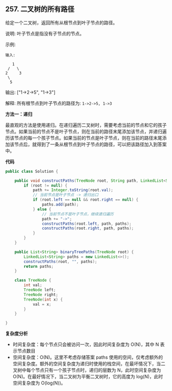 ## 257. 二叉树的所有路径

给定一个二叉树，返回所有从根节点到叶子节点的路径。

说明: 叶子节点是指没有子节点的节点。

示例:

```
输入:

   1
 /   \
2     3
 \
  5
```

输出: ["1->2->5", "1->3"]

解释: 所有根节点到叶子节点的路径为: `1->2->5, 1->3`

**方法一：递归**

最直观的方法是使用递归。在递归遍历二叉树时，需要考虑当前的节点和它的孩子节点。如果当前的节点不是叶子节点，则在当前的路径末尾添加该节点，并递归遍历该节点的每一个孩子节点。如果当前的节点是叶子节点，则在当前的路径末尾添加该节点后，就得到了一条从根节点到叶子节点的路径，可以把该路径加入到答案中。

**代码**

```java
public class Solution {

    public void constructPaths(TreeNode root, String path, LinkedList<String> paths) {
        if (root != null) {
            path += Integer.toString(root.val);
            // 当前节点是叶子节点 -> 递归出口
            if (root.left == null && root.right == null) {
                paths.add(path);
            } else {
                // 当前节点不是叶子节点，继续递归遍历
                path += "->";
                constructPaths(root.left, path, paths);
                constructPaths(root.right, path, paths);
            }
        }
    }

    public List<String> binaryTreePaths(TreeNode root) {
        LinkedList<String> paths = new LinkedList<>();
        constructPaths(root, "", paths);
        return paths;
    }

    class TreeNode {
        int val;
        TreeNode left;
        TreeNode right;
        TreeNode(int x) {
            val = x;
        }
    }

}
```

**复杂度分析**

- 时间复杂度：每个节点只会被访问一次，因此时间复杂度为 O(N)，其中 N 表示节点数目
- 空间复杂度：O(N)。这里不考虑存储答案 paths 使用的空间，仅考虑额外的空间复杂度。额外的空间复杂度为递归时使用的栈空间，在最坏情况下，当二叉树中每个节点只有一个孩子节点时，递归的层数为 N，此时空间复杂度为 O(N)。在最好情况下，当二叉树为平衡二叉树时，它的高度为 log(N)，此时空间复杂度为 O(log(N))。
































